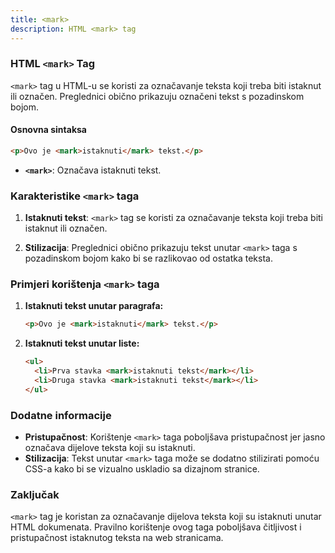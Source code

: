 ```yaml
---
title: <mark>
description: HTML <mark> tag
---
```


### HTML `<mark>` Tag

`<mark>` tag u HTML-u se koristi za označavanje teksta koji treba biti istaknut ili označen. Preglednici obično prikazuju označeni tekst s pozadinskom bojom.

#### Osnovna sintaksa

```html
<p>Ovo je <mark>istaknuti</mark> tekst.</p>
```

- **`<mark>`**: Označava istaknuti tekst.

### Karakteristike `<mark>` taga

1. **Istaknuti tekst**:
   `<mark>` tag se koristi za označavanje teksta koji treba biti istaknut ili označen.

2. **Stilizacija**:
   Preglednici obično prikazuju tekst unutar `<mark>` taga s pozadinskom bojom kako bi se razlikovao od ostatka teksta.

### Primjeri korištenja `<mark>` taga

1. **Istaknuti tekst unutar paragrafa:**

   ```html
   <p>Ovo je <mark>istaknuti</mark> tekst.</p>
   ```

2. **Istaknuti tekst unutar liste:**
   ```html
   <ul>
     <li>Prva stavka <mark>istaknuti tekst</mark></li>
     <li>Druga stavka <mark>istaknuti tekst</mark></li>
   </ul>
   ```

### Dodatne informacije

- **Pristupačnost**: Korištenje `<mark>` taga poboljšava pristupačnost jer jasno označava dijelove teksta koji su istaknuti.
- **Stilizacija**: Tekst unutar `<mark>` taga može se dodatno stilizirati pomoću CSS-a kako bi se vizualno uskladio sa dizajnom stranice.

### Zaključak

`<mark>` tag je koristan za označavanje dijelova teksta koji su istaknuti unutar HTML dokumenata. Pravilno korištenje ovog taga poboljšava čitljivost i pristupačnost istaknutog teksta na web stranicama.
